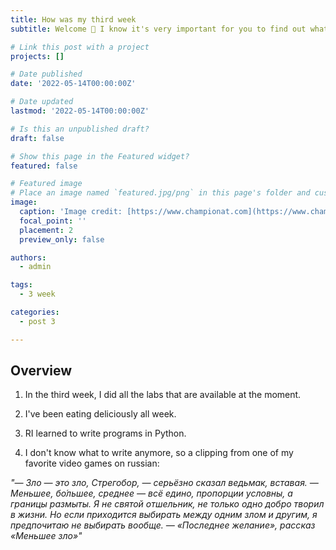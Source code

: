 ```yaml
---
title: How was my third week
subtitle: Welcome 👋 I know it's very important for you to find out what happened to me in the third week

# Link this post with a project
projects: []

# Date published
date: '2022-05-14T00:00:00Z'

# Date updated
lastmod: '2022-05-14T00:00:00Z'

# Is this an unpublished draft?
draft: false

# Show this page in the Featured widget?
featured: false

# Featured image
# Place an image named `featured.jpg/png` in this page's folder and customize its options here.
image:
  caption: 'Image credit: [https://www.championat.com](https://www.championat.com/cybersport/news-4180815-the-witcher-3-ne-voshla-v-spisok-luchshih-igr-pokolenija-ot-zhurnala-edge.html)'
  focal_point: ''
  placement: 2
  preview_only: false

authors:
  - admin

tags:
  - 3 week

categories:
  - post 3

---
```


## Overview

1. In the third week, I did all the labs that are available at the moment.

2. I've been eating deliciously all week. 

3. RI learned to write programs in Python.

4. I don't know what to write anymore, so a clipping from one of my favorite video games on russian:

*"— Зло — это зло, Стрегобор, — серьёзно сказал ведьмак, вставая. — Меньшее, бо́льшее, среднее — всё едино, пропорции условны, а границы размыты. Я не святой отшельник, не только одно добро творил в жизни. Но если приходится выбирать между одним злом и другим, я предпочитаю не выбирать вообще. — «Последнее желание», рассказ «Меньшее зло»"*
